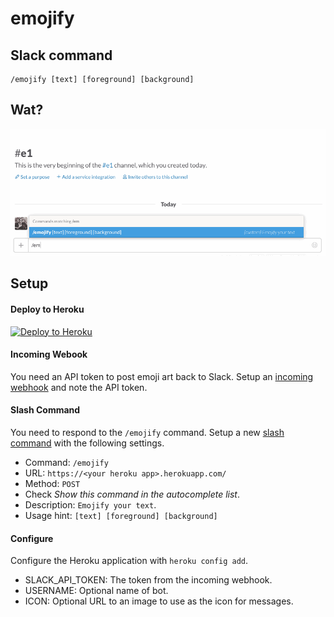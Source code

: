 # emojify

## Slack command
```
/emojify [text] [foreground] [background]
```

## Wat?

![](screenshots/shark.gif)

## Setup

#### Deploy to Heroku

[![Deploy to Heroku](https://www.herokucdn.com/deploy/button.png)](https://heroku.com/deploy)

#### Incoming Webook

You need an API token to post emoji art back to Slack. Setup an [incoming webhook](https://slack.com/services/new/incoming-webhook) and note the API token.

#### Slash Command

You need to respond to the `/emojify` command. Setup a new [slash command](https://slack.com/services/new/slash-commands) with the following settings.

* Command: `/emojify`
* URL: `https://<your heroku app>.herokuapp.com/`
* Method: `POST`
* Check _Show this command in the autocomplete list_.
* Description: `Emojify your text`.
* Usage hint: `[text] [foreground] [background]`

#### Configure

Configure the Heroku application with `heroku config add`.

* SLACK_API_TOKEN: The token from the incoming webhook.
* USERNAME: Optional name of bot.
* ICON: Optional URL to an image to use as the icon for messages.

